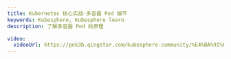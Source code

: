 ```yaml
---
title: Kubernetes 核心实战-多容器 Pod 细节
keywords: Kubesphere, Kubesphere learn
description: 了解多容器 Pod 的原理

video:
  videoUrl: https://pek3b.qingstor.com/kubesphere-community/%E4%BA%91%E5%8E%9F%E7%94%9F%E5%AE%9E%E6%88%98/46%E3%80%81Kubernetes-%E6%A0%B8%E5%BF%83%E5%AE%9E%E6%88%98-%E5%A4%9A%E5%AE%B9%E5%99%A8Pod%E7%BB%86%E8%8A%82.mp4
---
```

